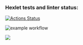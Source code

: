 ### Hexlet tests and linter status:
[![Actions Status](https://github.com/EdZev/frontend-project-lvl1/workflows/hexlet-check/badge.svg)](https://github.com/EdZev/frontend-project-lvl1/actions)

![example workflow](https://github.com/EdZev/frontend-project-lvl1/actions/workflows/eslint.yml/badge.svg)

<a href="https://codeclimate.com/github/codeclimate/codeclimate/maintainability"><img src="https://api.codeclimate.com/v1/badges/a99a88d28ad37a79dbf6/maintainability" /></a>